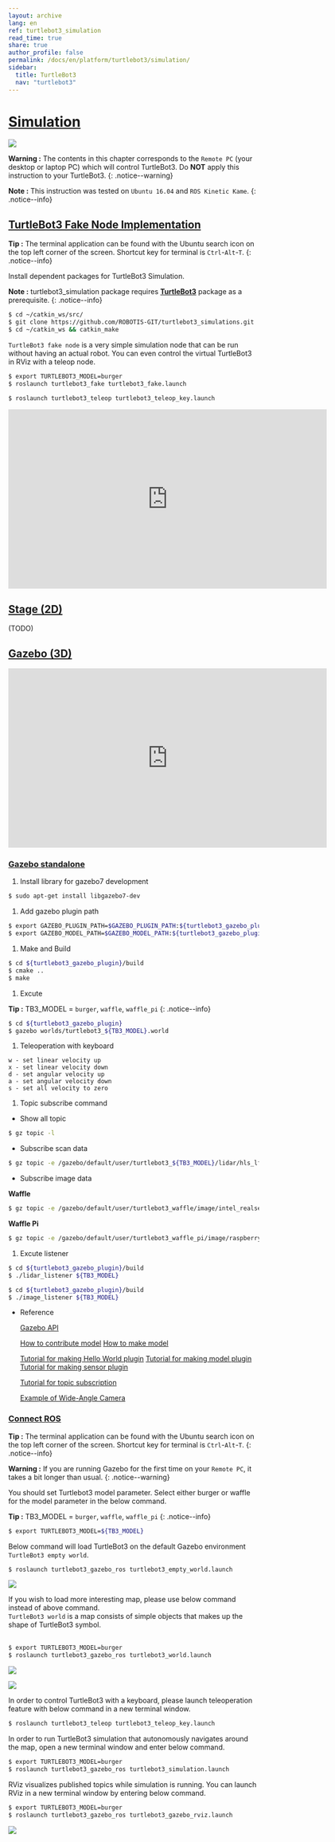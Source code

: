 ```yaml
---
layout: archive
lang: en
ref: turtlebot3_simulation
read_time: true
share: true
author_profile: false
permalink: /docs/en/platform/turtlebot3/simulation/
sidebar:
  title: TurtleBot3
  nav: "turtlebot3"
---
```


<div style="counter-reset: h1 13"></div>

# [Simulation](#simulation)

![](/assets/images/platform/turtlebot3/software/remote_pc_and_turtlebot.png)

**Warning :** The contents in this chapter corresponds to the `Remote PC` (your desktop or laptop PC) which will control TurtleBot3. Do **NOT** apply this instruction to your TurtleBot3.
{: .notice--warning}

**Note :** This instruction was tested on `Ubuntu 16.04` and `ROS Kinetic Kame`.
{: .notice--info}

## [TurtleBot3 Fake Node Implementation](#turtlebot3-fake-node-implementation)

**Tip :** The terminal application can be found with the Ubuntu search icon on the top left corner of the screen. Shortcut key for terminal is `Ctrl`-`Alt`-`T`.
{: .notice--info}

Install dependent packages for TurtleBot3 Simulation.

**Note :** turtlebot3_simulation package requires [**TurtleBot3**](http://turtlebot3.robotis.com/en/latest/pc_software.html#install-dependent-packages) package as a prerequisite.
{: .notice--info}

``` bash
$ cd ~/catkin_ws/src/
$ git clone https://github.com/ROBOTIS-GIT/turtlebot3_simulations.git
$ cd ~/catkin_ws && catkin_make
```

`TurtleBot3 fake node` is a very simple simulation node that can be run without having an actual robot. You can even control the virtual TurtleBot3 in RViz with a teleop node.

``` bash
$ export TURTLEBOT3_MODEL=burger
$ roslaunch turtlebot3_fake turtlebot3_fake.launch
```

``` bash
$ roslaunch turtlebot3_teleop turtlebot3_teleop_key.launch
```

<iframe width="640" height="360" src="https://www.youtube.com/embed/iHXZSLBJHMg" frameborder="0" allowfullscreen></iframe>

## [Stage (2D)](#stage-2d)

(TODO)

## [Gazebo (3D)](#gazebo-3d)

<iframe width="640" height="360" src="https://www.youtube.com/embed/xXM5r_SVkWM" frameborder="0" allowfullscreen></iframe>

### [Gazebo standalone](#gazebo-standalone)

1. Install library for gazebo7 development

``` bash
$ sudo apt-get install libgazebo7-dev
```

1. Add gazebo plugin path

``` bash
$ export GAZEBO_PLUGIN_PATH=$GAZEBO_PLUGIN_PATH:${turtlebot3_gazebo_plugin}/build
$ export GAZEBO_MODEL_PATH=$GAZEBO_MODEL_PATH:${turtlebot3_gazebo_plugin}/models
```

1. Make and Build

``` bash
$ cd ${turtlebot3_gazebo_plugin}/build
$ cmake ..
$ make
```

1. Excute

**Tip :** TB3_MODEL = `burger`, `waffle`, `waffle_pi` 
{: .notice--info}

``` bash
$ cd ${turtlebot3_gazebo_plugin}
$ gazebo worlds/turtlebot3_${TB3_MODEL}.world
```

1. Teleoperation with keyboard

```
w - set linear velocity up 
x - set linear velocity down
d - set angular velocity up
a - set angular velocity down
s - set all velocity to zero
```

1. Topic subscribe command

  - Show all topic

``` bash
$ gz topic -l
```

  - Subscribe scan data

``` bash
$ gz topic -e /gazebo/default/user/turtlebot3_${TB3_MODEL}/lidar/hls_lfcd_lds/scan
```

  - Subscribe image data

  **Waffle**

``` bash
$ gz topic -e /gazebo/default/user/turtlebot3_waffle/image/intel_realsense_r200/image
```

  **Waffle Pi**
``` bash
$ gz topic -e /gazebo/default/user/turtlebot3_waffle_pi/image/raspberry_pi_cam/image
```

1. Excute listener

``` bash
$ cd ${turtlebot3_gazebo_plugin}/build
$ ./lidar_listener ${TB3_MODEL}
```

``` bash
$ cd ${turtlebot3_gazebo_plugin}/build
$ ./image_listener ${TB3_MODEL}
```

- Reference 

  [Gazebo API](http://osrf-distributions.s3.amazonaws.com/gazebo/api/dev/index.html)

  [How to contribute model](http://gazebosim.org/tutorials?tut=model_contrib&cat=build_robot)
  [How to make model](http://gazebosim.org/tutorials?tut=build_model&cat=build_robot)

  [Tutorial for making Hello World plugin](http://gazebosim.org/tutorials?tut=plugins_hello_world&cat=write_plugin)
  [Tutorial for making model plugin](http://gazebosim.org/tutorials?cat=guided_i&tut=guided_i5)
  [Tutorial for making sensor plugin](http://gazebosim.org/tutorials?tut=contact_sensor)

  [Tutorial for topic subscription](http://gazebosim.org/tutorials?tut=topics_subscribed)

  [Example of Wide-Angle Camera](http://gazebosim.org/tutorials?tut=wide_angle_camera&branch=wideanglecamera)

### [Connect ROS](#connect-ros)

**Tip :** The terminal application can be found with the Ubuntu search icon on the top left corner of the screen. Shortcut key for terminal is `Ctrl`-`Alt`-`T`.
{: .notice--info}

**Warning :** If you are running Gazebo for the first time on your `Remote PC`, it takes a bit longer than usual.
{: .notice--warning}

You should set Turtlebot3 model parameter. Select either burger or waffle for the model parameter in the below command.

**Tip :** TB3_MODEL = `burger`, `waffle`, `waffle_pi` 
{: .notice--info}

``` bash
$ export TURTLEBOT3_MODEL=${TB3_MODEL}
```

Below command will load TurtleBot3 on the default Gazebo environment `TurtleBot3 empty world`.

``` bash
$ roslaunch turtlebot3_gazebo_ros turtlebot3_empty_world.launch
```

![](/assets/images/platform/turtlebot3/simulation/turtlebot3_empty_world.png)

If you wish to load more interesting map, please use below command instead of above command.  
`TurtleBot3 world` is a map consists of simple objects that makes up the shape of TurtleBot3 symbol.  
  
``` bash
$ export TURTLEBOT3_MODEL=burger
$ roslaunch turtlebot3_gazebo_ros turtlebot3_world.launch
```

![](/assets/images/platform/turtlebot3/simulation/turtlebot3_world_bugger.png)

![](/assets/images/platform/turtlebot3/simulation/turtlebot3_world_waffle.png)

In order to control TurtleBot3 with a keyboard, please launch teleoperation feature with below command in a new terminal window.

``` bash
$ roslaunch turtlebot3_teleop turtlebot3_teleop_key.launch
```

In order to run TurtleBot3 simulation that autonomously navigates around the map, open a new terminal window and enter below command.

``` bash
$ export TURTLEBOT3_MODEL=burger
$ roslaunch turtlebot3_gazebo_ros turtlebot3_simulation.launch
```

RViz visualizes published topics while simulation is running. You can launch RViz in a new terminal window by entering below command.

``` bash
$ export TURTLEBOT3_MODEL=burger
$ roslaunch turtlebot3_gazebo_ros turtlebot3_gazebo_rviz.launch
```

![](/assets/images/platform/turtlebot3/simulation/turtlebot3_gazebo_rviz.png)

